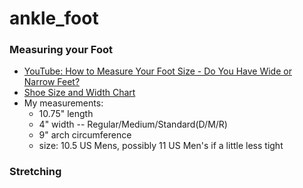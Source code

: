 # ankle_foot


### Measuring your Foot
- [YouTube: How to Measure Your Foot Size - Do You Have Wide or Narrow Feet?](https://www.youtube.com/watch?v=-5jEQyhlIH0)
- [Shoe Size and Width Chart](https://www.liveabout.com/mens-shoe-size-and-widths-chart-2988040)
- My measurements:
  - 10.75" length
  - 4" width -- Regular/Medium/Standard(D/M/R)
  - 9" arch circumference
  - size: 10.5 US Mens, possibly 11 US Men's if a little less tight
  
### Stretching
